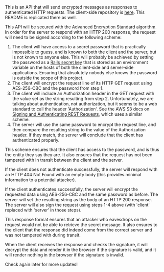 This is an API that will send encrypted messages as responses to authenticated HTTP requests. The client-side repository is [here](https://github.com/nickedwards109/secret-message-client). This README is replicated there as well.

This API will be secured with the Advanced Encryption Standard algorithm. In order for the server to respond with an HTTP 200 response, the request will need to be signed according to the following scheme:

1. The client will have access to a secret password that is practically impossible to guess, and is known to both the client and the server, but is not known to anyone else. This will probably be achieved by setting the password as a [Rails secret key](https://github.com/rails/rails/blob/7f18ea14c893cb5c9f04d4fda9661126758332b5/railties/lib/rails/tasks/misc.rake#L2) that is stored as an environment variable on the hosts of both the client-side and server-side applications. Ensuring that absolutely nobody else knows the password is outside the scope of this project.
2. The client will encrypt the request line of its HTTP GET request using AES-256-CBC and the password from step 1.
3. The client will include an Authorization header in the GET request with the value set as the string resulting from step 2. Unfortunately, we are talking about authentication, not authorization, but it seems to be a web standard to call the header 'Authorization'. See the AWS S3 docs on [Signing and Authenticating REST Requests](http://docs.aws.amazon.com/AmazonS3/latest/dev/RESTAuthentication.html), which uses a similar scheme.
4. The server will use the same password to encrypt the request line, and then compare the resulting string to the value of the Authorization header. If they match, the server will conclude that the client has authenticated properly.

This scheme ensures that the client has access to the password, and is thus the entity they say they are. It also ensures that the request has not been tampered with in transit between the client and the server.

If the client does not authenticate successfully, the server will respond with an HTTP 404 Not Found with an empty body (this provides minimal information to a potential attacker).

If the client authenticates successfully, the server will encrypt the requested data using AES-256-CBC and the same password as before. The server will set the resulting string as the body of an HTTP 200 response. The server will also sign the request using steps 1-4 above (with 'client' replaced with 'server' in those steps).

This response format ensures that an attacker who eavesdrops on the request would not be able to retrieve the secret message. It also ensures to the client that the response did indeed come from the correct server and was not tampered with during transit.

When the client receives the response and checks the signature, it will decrypt the data and render it in the browser if the signature is valid, and it will render nothing in the browser if the signature is invalid.

Check again later for more updates!
